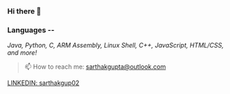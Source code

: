 ### Hi there 👋

<!--
**sarthakgup/sarthakgup** is a ✨ _special_ ✨ repository because its `README.md` (this file) appears on your GitHub profile.

Here are some ideas to get you started:

- 🔭 I’m currently working on ...
- 🌱 I’m currently learning ...
- 👯 I’m looking to collaborate on ...
- 🤔 I’m looking for help with ...
- 💬 Ask me about ...
- 📫 How to reach me: sarthakgupta@outlook.com
- ⚡ Fun fact: ...
-->

### Languages --
*Java, Python, C, ARM Assembly, Linux Shell, C++, JavaScript, HTML/CSS, and more!*


> 📫 How to reach me: sarthakgupta@outlook.com

[LINKEDIN: sarthakgup02](www.linkedin.com/in/sarthakgupta02)
